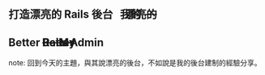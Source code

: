 <h2>打造<span class="fragment fade-out" data-fragment-index="1">漂亮的</span><span style="position:absolute;right:439px;" class="fragment current-visible" data-fragment-index="1"><del>漂亮的</del></span><span class="fragment fade-in" style="position:absolute;right:470px;" data-fragment-index="2">我的</span> Rails 後台</h2>  
<h2><span class="fragment fade-out" data-fragment-index="1">Better</span><span style="position:absolute;right:603px;" class="fragment current-visible" data-fragment-index="1"><del>Better</del></span><span class="fragment fade-in" style="position:absolute;right:600px;" data-fragment-index="2">My</span> Rails Admin</h2>

note: 回到今天的主題，與其說漂亮的後台，不如說是我的後台建制的經驗分享。